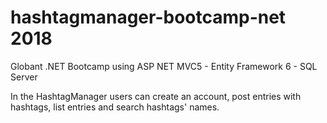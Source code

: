# hashtagmanager-bootcamp-net 2018
Globant .NET Bootcamp using ASP NET MVC5 - Entity Framework 6 - SQL Server

In the HashtagManager users can create an account, post entries with hashtags, list entries and search hashtags' names.
